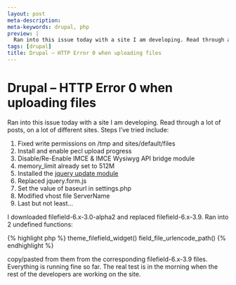 ```yaml
---
layout: post
meta-description:
meta-keywords: drupal, php
preview: |
  Ran into this issue today with a site I am developing. Read through a lot of posts, on a lot of different sites. Steps I’ve tried include
tags: [drupal]
title: Drupal – HTTP Error 0 when uploading files
---
```

# Drupal – HTTP Error 0 when uploading files

Ran into this issue today with a site I am developing. Read through a lot of posts, on a lot of different sites. Steps I’ve tried include:  

1. Fixed write permissions on /tmp and sites/default/files  
2. Install and enable pecl upload progress  
3. Disable/Re-Enable IMCE &amp; IMCE Wysiwyg API bridge module  
4. memory_limit already set to 512M  
5. Installed the <a href="http://drupal.org/project/jquery_update" target="_blank" title="jquery update module">jquery update module</a>  
6. Replaced jquery.form.js  
7. Set the value of baseurl in settings.php  
8. Modified vhost file ServerName  
9. Last but not least...  

I downloaded filefield-6.x-3.0-alpha2 and replaced filefield-6.x-3.9. Ran into 2 undefined functions:  

{% highlight php %}
theme_filefield_widget()
field_file_urlencode_path()
{% endhighlight %}

copy/pasted from them from the corresponding filefield-6.x-3.9 files. Everything is running fine so far. The real test is in the morning when the rest of the developers are working on the site.
